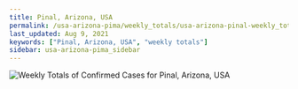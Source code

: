 ```yaml
---
title: Pinal, Arizona, USA
permalink: /usa-arizona-pima/weekly_totals/usa-arizona-pinal-weekly_totals.html
last_updated: Aug 9, 2021
keywords: ["Pinal, Arizona, USA", "weekly totals"]
sidebar: usa-arizona-pima_sidebar
---
```


![Weekly Totals of Confirmed Cases for Pinal, Arizona, USA](/covid_tracker/images/graphs/usa-arizona-pinal-weekly_totals_graph.png)
